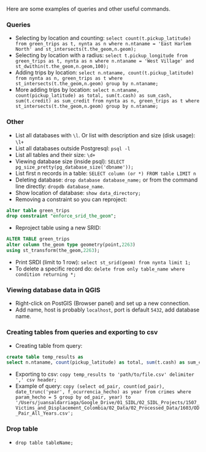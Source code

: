 Here are some examples of queries and other useful commands.

### Queries
* Selecting by location and counting: `select count(t.pickup_latitude) from green_trips as t, nynta as n where n.ntaname = 'East Harlem North' and st_intersects(t.the_geom,n.geom);`
* Selecting by location with a radius: `select t.pickup_longitude from green_trips as t, nynta as n where n.ntaname = 'West Village' and st_dwithin(t.the_geom,n.geom,100);`
* Adding trips by location: `select n.ntaname, count(t.pickup_latitude) from nynta as n, green_trips as t where st_intersects(t.the_geom,n.geom) group by n.ntaname;`
* More adding trips by location: `select n.ntaname, count(pickup_latitude) as total, sum(t.cash) as sum_cash, sum(t.credit) as sum_credit from nynta as n, green_trips as t where st_intersects(t.the_geom,n.geom) group by n.ntaname;`

### Other
* List all databases with `\l`. Or list with description and size (disk usage): `\l+`
* List all databases outside Postgresql: `psql -l`
* List all tables and their size: `\d+`
* Viewing database size (inside psql): `SELECT pg_size_pretty(pg_database_size('dbname'));`
* List first n records in a table: `SELECT column (or *) FROM table LIMIT n`
* Deleting database: `drop database database_name;` or from the command line directly: `dropdb database_name`.
* Show location of database: `show data_directory;`
* Removing a constraint so you can reproject:
```sql
alter table green_trips
drop constraint "enforce_srid_the_geom";
```
* Reproject table using a new SRID:
```sql
ALTER TABLE green_trips
alter column the_geom type geometry(point,2263)
using st_transform(the_geom,2263);
```
* Print SRDI (limit to 1 row): `select st_srid(geom) from nynta limit 1;`
* To delete a specific record do: `delete from only table_name where condition returning *;`

### Viewing database data in QGIS
* Right-click on PostGIS (Browser panel) and set up a new connection.
* Add name, host is probably `localhost`, port is default `5432`, add database name.

### Creating tables from queries and exporting to csv
* Creating table from query:
```sql
create table temp_results as
select n.ntaname, count(pickup_latitude) as total, sum(t.cash) as sum_cash, sum(t.credit) as sum_credit from nynta as n, green_trips as t where st_intersects(t.the_geom,n.geom) group by n.ntaname;
```
* Exporting to csv: `copy temp_results to 'path/to/file.csv' delimiter ',' csv header;`
* Example of query: `copy (select od_pair, count(od_pair), date_trunc('year', f_ocurrencia_hecho) as year from crimes where param_hecho = 5 group by od_pair, year) to '/Users/juansaldarriaga/Google_Drive/01_SIDL/02_SIDL_Projects/1507_Victims_and_Displacement_Colombia/02_Data/02_Processed_Data/1603/OD_Pair_All_Years.csv';`

### Drop table
* `drop table tableName;`